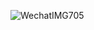 ![WechatIMG705](https://github.com/shaozhengmao/shaozhengmao/assets/3367047/053d7589-c6bb-4873-9336-31788812ae77)
